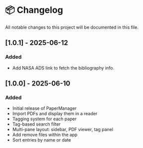 # 📦 Changelog

All notable changes to this project will be documented in this file.

## [1.0.1] - 2025-06-12

### Added

- Add NASA ADS link to fetch the bibliography info.

## [1.0.0] - 2025-06-10

### Added

- Initial release of PaperManager
- Import PDFs and display them in a reader
- Tagging system for each paper
- Tag-based search filter
- Multi-pane layout: sidebar, PDF viewer, tag panel
- Add remove files within the app
- Sort entries by name or date
